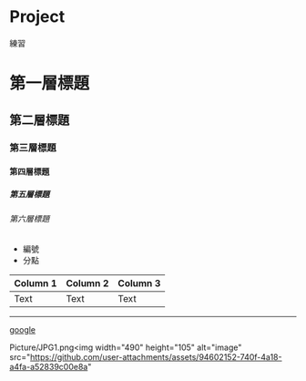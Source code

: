 # Project
練習

# 第一層標題
## 第二層標題
### 第三層標題
#### 第四層標題
##### 第五層標題
###### 第六層標題

- 編號
- 分點

| Column 1 | Column 2 | Column 3 |
| -------- | -------- | -------- |
| Text     | Text     | Text     |

*****
[google](http://www.google.com)

Picture/JPG1.png<img width="490" height="105" alt="image" src="https://github.com/user-attachments/assets/94602152-740f-4a18-a4fa-a52839c00e8a" 

